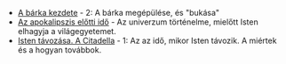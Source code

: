 -   [A bárka kezdete](https://theark.tiddlyhost.com/#A%20b%C3%A1rka%20kezdete) - 2: A bárka megépülése, és "bukása"
-   [Az apokalipszis előtti idő](https://theark.tiddlyhost.com/#Az%20apokalipszis%20el%C5%91tti%20id%C5%91) - Az univerzum történelme, mielőtt Isten elhagyja a világegyetemet.
-   [Isten távozása. A Citadella](https://theark.tiddlyhost.com/#Isten%20t%C3%A1voz%C3%A1sa.%20A%20Citadella) - 1: Az az idő, mikor Isten távozik. A miértek és a hogyan továbbok.
